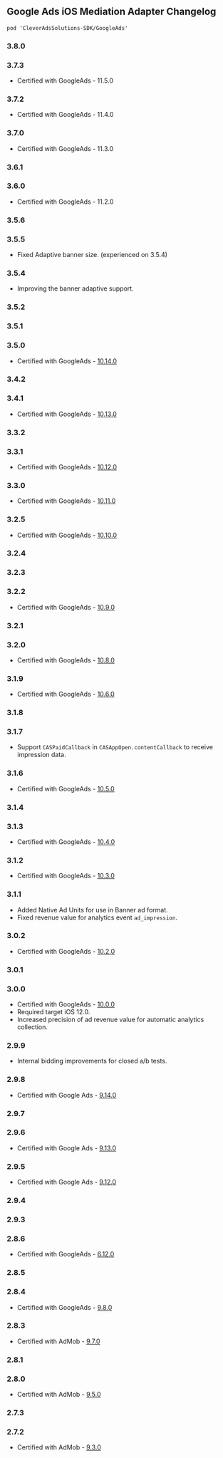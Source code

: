 ## Google Ads iOS Mediation Adapter Changelog
`pod 'CleverAdsSolutions-SDK/GoogleAds'`

### 3.8.0

### 3.7.3
- Certified with GoogleAds - 11.5.0

### 3.7.2
- Certified with GoogleAds - 11.4.0

### 3.7.0
- Certified with GoogleAds - 11.3.0

### 3.6.1

### 3.6.0
- Certified with GoogleAds - 11.2.0

### 3.5.6

### 3.5.5
- Fixed Adaptive banner size. (experienced on 3.5.4)

### 3.5.4
- Improving the banner adaptive support.

### 3.5.2

### 3.5.1

### 3.5.0
- Certified with GoogleAds - [10.14.0](https://developers.google.com/admob/ios/rel-notes?hl=en)

### 3.4.2

### 3.4.1
- Certified with GoogleAds - [10.13.0](https://developers.google.com/admob/ios/rel-notes)

### 3.3.2

### 3.3.1
- Certified with GoogleAds - [10.12.0](https://developers.google.com/admob/ios/rel-notes)

### 3.3.0
- Certified with GoogleAds - [10.11.0](https://developers.google.com/admob/ios/rel-notes)

### 3.2.5
- Certified with GoogleAds - [10.10.0](https://developers.google.com/admob/ios/rel-notes)

### 3.2.4

### 3.2.3

### 3.2.2
- Certified with GoogleAds - [10.9.0](https://developers.google.com/admob/ios/rel-notes)

### 3.2.1

### 3.2.0
- Certified with GoogleAds - [10.8.0](https://developers.google.com/admob/ios/rel-notes)

### 3.1.9
- Certified with GoogleAds - [10.6.0](https://developers.google.com/admob/ios/rel-notes)

### 3.1.8

### 3.1.7
- Support `CASPaidCallback` in `CASAppOpen.contentCallback` to receive impression data.

### 3.1.6
- Certified with GoogleAds - [10.5.0](https://developers.google.com/admob/ios/rel-notes)

### 3.1.4

### 3.1.3
- Certified with GoogleAds - [10.4.0](https://developers.google.com/admob/ios/rel-notes)

### 3.1.2
- Certified with GoogleAds - [10.3.0](https://developers.google.com/admob/ios/rel-notes)

### 3.1.1
- Added Native Ad Units for use in Banner ad format.
- Fixed revenue value for analytics event `ad_impression`.

### 3.0.2
- Certified with GoogleAds - [10.2.0](https://developers.google.com/admob/ios/rel-notes)

### 3.0.1

### 3.0.0
- Certified with GoogleAds - [10.0.0](https://developers.google.com/admob/ios/rel-notes)
- Required target iOS 12.0.
- Increased precision of ad revenue value for automatic analytics collection.

### 2.9.9
- Internal bidding improvements for closed a/b tests.

### 2.9.8
- Certified with Google Ads - [9.14.0](https://developers.google.com/admob/ios/rel-notes)

### 2.9.7

### 2.9.6
- Certified with Google Ads - [9.13.0](https://developers.google.com/admob/ios/rel-notes)

### 2.9.5
- Certified with Google Ads - [9.12.0](https://developers.google.com/admob/ios/rel-notes)

### 2.9.4

### 2.9.3

### 2.8.6
- Certified with GoogleAds - [6.12.0](https://developers.google.com/admob/ios/rel-notes)

### 2.8.5

### 2.8.4
- Certified with GoogleAds - [9.8.0](https://developers.google.com/admob/ios/rel-notes)

### 2.8.3
- Certified with AdMob - [9.7.0](https://developers.google.com/admob/ios/rel-notes)

### 2.8.1

### 2.8.0
- Certified with AdMob - [9.5.0](https://developers.google.com/admob/ios/rel-notes)

### 2.7.3

### 2.7.2
- Certified with AdMob - [9.3.0](https://developers.google.com/admob/ios/rel-notes)